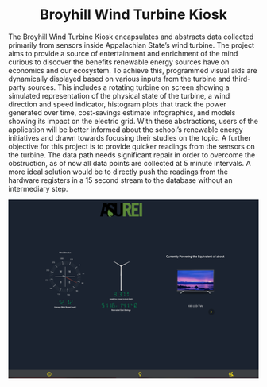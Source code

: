 <h1 align="center">Broyhill Wind Turbine Kiosk </h1>

The Broyhill Wind Turbine Kiosk encapsulates and abstracts data collected primarily from sensors inside Appalachian State’s wind turbine. The project aims to provide a source of entertainment and enrichment of the mind curious to discover the benefits renewable energy sources have on economics and our ecosystem. To achieve this, programmed visual aids are dynamically displayed based on various inputs from the turbine and third-party sources. This includes a rotating turbine on screen showing a simulated representation of the physical state of the turbine, a wind direction and speed indicator, histogram plots that track the power generated over time, cost-savings estimate infographics, and models showing its impact on the electric grid. With these abstractions, users of the application will be better informed about the school’s renewable energy initiatives and drawn towards focusing their studies on the topic. A further objective for this project is to provide quicker readings from the sensors on the turbine. The data path needs significant repair in order to overcome the obstruction, as of now all data points are collected at 5 minute intervals. A more ideal solution would be to directly push the readings from the hardware registers in a 15 second stream to the database without an intermediary step.

![](https://raw.githubusercontent.com/IsaacMAllen/bwtk/master/Animation.gif)
